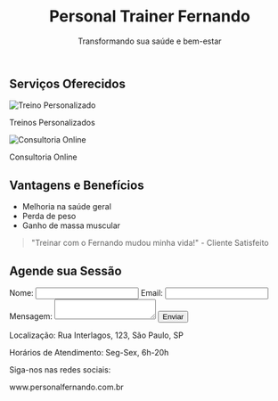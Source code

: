 <html lang="pt-BR">
<head>
    <meta charset="UTF-8">
    <meta name="viewport" content="width=device-width, initial-scale=1.0">
    <title>Personal Trainer Fernando - Landing Page</title>
    <link rel="stylesheet" href="styles.css">
</head>
<body>
    <header>
        <h1>Personal Trainer Fernando</h1>
        <p>Transformando sua saúde e bem-estar</p>
    </header>
    <section id="servicos">
        <h2>Serviços Oferecidos</h2>
        <div class="servico">
            <img src="treino-personalizado.png" alt="Treino Personalizado">
            <p>Treinos Personalizados</p>
        </div>
        <div class="serviço">
            <img src="consultoria-online.png" alt="Consultoria Online">
            <p>Consultoria Online</p>
        </div>
        <!-- Adicione mais serviços conforme necessário -->
    </section>
    <section id="beneficios">
        <h2>Vantagens e Benefícios</h2>
        <ul>
            <li>Melhoria na saúde geral</li>
            <li>Perda de peso</li>
            <li>Ganho de massa muscular</li>
            <!-- Adicione mais benefícios conforme necessário -->
        </ul>
        <blockquote>
            <p>"Treinar com o Fernando mudou minha vida!" - Cliente Satisfeito</p>
        </blockquote>
    </section>
    <section id="contato">
        <h2>Agende sua Sessão</h2>
        <form>
            <label for="nome">Nome:</label>
            <input type="text" id="nome" name="nome" required>
            <label for="email">Email:</label>
            <input type="email" id="email" name="email" required>
            <label for="mensagem">Mensagem:</label>
            <textarea id="mensagem" name="mensagem" required></textarea>
            <button type="submit">Enviar</button>
        </form>
    </section>
    <footer>
        <p>Localização: Rua Interlagos, 123, São Paulo, SP</p>
        <p>Horários de Atendimento: Seg-Sex, 6h-20h</p>
        <p>Siga-nos nas redes sociais:</p>
        www.personalfernando.com.br
    </footer>
</body>
</html>
